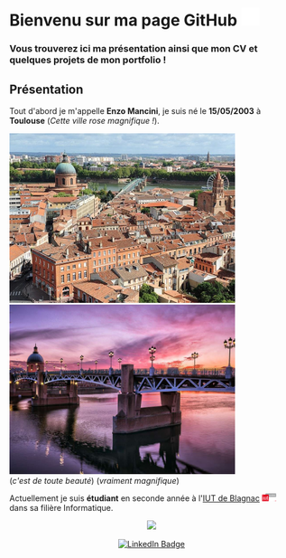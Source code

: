 # Bienvenu sur ma page GitHub <img src="images/GitHub-Mark-Light-32px.png">

  ### Vous trouverez ici ma présentation ainsi que mon CV et quelques projets de mon portfolio !

## Présentation

Tout d'abord je m'appelle **Enzo Mancini**, je suis né le **15/05/2003** à **Toulouse** (_Cette ville rose magnifique !_).
   
<img src="images/toulouse_1.png" width="400">  <img src="images/toulouse_2.png" width="400"><br>
(_c'est de toute beauté_)                       (_vraiment magnifique_)
   
Actuellement je suis **étudiant** en seconde année à l'[IUT de Blagnac](https://www.iut-blagnac.fr/fr) <img src="images/Logo_IUT_Blagnac.png" width="25"> dans sa filière Informatique.

<p align="center"><img src="https://media.giphy.com/media/M9gbBd9nbDrOTu1Mqx/giphy.gif" width="100"/></p>
<p align="center">
<a href="https://www.linkedin.com/in/enzo-mancini-02b768252/"><img src="https://img.shields.io/badge/LinkedIn-blue?style=for-the-badge&logo=linkedin&logoColor=white" alt="LinkedIn Badge"></a>
</p>

